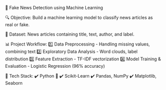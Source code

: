 📌 Fake News Detection using Machine Learning

🔍 Objective: Build a machine learning model to classify news articles as real or fake.

📂 Dataset: News articles containing title, text, author, and label.

📊 Project Workflow:
1️⃣ Data Preprocessing - Handling missing values, combining text
2️⃣ Exploratory Data Analysis - Word clouds, label distribution
3️⃣ Feature Extraction - TF-IDF vectorization
4️⃣ Model Training & Evaluation - Logistic Regression (96% accuracy)

🚀 Tech Stack:
✔️ Python 🐍
✔️ Scikit-Learn
✔️ Pandas, NumPy
✔️ Matplotlib, Seaborn
